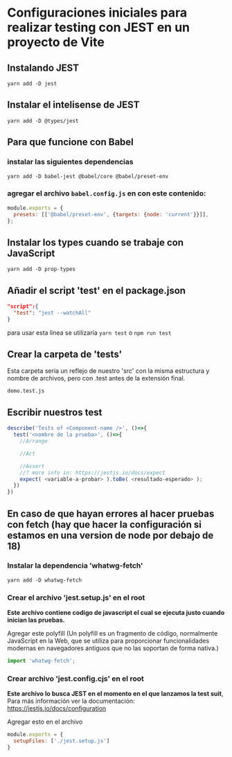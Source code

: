 # Configuraciones iniciales para realizar testing con JEST en un proyecto de Vite

## Instalando JEST

`yarn add -D jest`

## Instalar el intelisense de JEST

`yarn add -D @types/jest`

## Para que funcione con Babel

### instalar las siguientes dependencias

`yarn add -D babel-jest @babel/core @babel/preset-env`

### agregar el archivo `babel.config.js` en con este contenido:

```js
module.exports = {
  presets: [['@babel/preset-env', {targets: {node: 'current'}}]],
};
```

## Instalar los types cuando se trabaje con JavaScript

`yarn add -D prop-types`

## Añadir el script 'test' en el package.json

```json
"script":{
  "test": "jest --watchAll"
}
```

para usar esta linea se utilizaría `yarn test` o `npm run test`

## Crear la carpeta de 'tests'

Esta carpeta seria un reflejo de nuestro 'src' con la misma estructura y nombre de archivos, pero con .test antes de la extensión final.

`demo.test.js`

## Escribir nuestros test

```js
describe('Tests of <Component-name />', ()=>{
  test('<nombre de la prueba>', ()=>{
    //Arrange

    //Act

    //Assert
    //? more info in: https://jestjs.io/docs/expect
    expect( <variable-a-probar> ).toBe( <resultado-esperado> );
  })
})
```

## En caso de que hayan errores al hacer pruebas con fetch (hay que hacer la configuración si estamos en una version de node por debajo de 18)

### Instalar la dependencia 'whatwg-fetch'

`yarn add -D whatwg-fetch`

### Crear el archivo 'jest.setup.js' en el root

**Este archivo contiene codigo de javascript el cual se ejecuta justo cuando inician las pruebas.**

Agregar este polyfill (Un polyfill es un fragmento de código, normalmente JavaScript en la Web, que se utiliza para proporcionar funcionalidades modernas en navegadores antiguos que no las soportan de forma nativa.)

``` js
import 'whatwg-fetch';
```

### Crear archivo 'jest.config.cjs' en el root

**Este archivo lo busca JEST en el momento en el que lanzamos la test suit**, Para más información ver la documentación: https://jestjs.io/docs/configuration

Agregar esto en el archivo

``` cjs
module.exports = {
  setupFiles: ['./jest.setup.js']
}
```
